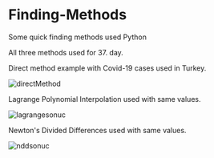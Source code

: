 # Finding-Methods
Some quick finding methods used Python 

All three methods used for 37. day.

Direct method example with Covid-19 cases used in Turkey.

![directMethod](https://user-images.githubusercontent.com/61375971/92413572-64939b80-f159-11ea-94d7-75288771894d.png)


Lagrange Polynomial Interpolation used with same values.

![lagrangesonuc](https://user-images.githubusercontent.com/61375971/92413605-80973d00-f159-11ea-95ca-68da76ae3629.png)


Newton's Divided Differences used with same values.

![nddsonuc](https://user-images.githubusercontent.com/61375971/92413614-8b51d200-f159-11ea-8ad5-597409d75eb9.png)
